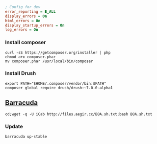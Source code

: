 ```ini
; Config for dev
error_reporting = E_ALL
display_errors = On
html_errors = On
display_startup_errors = On
log_errors = On
```

### Install composer

    curl -sS https://getcomposer.org/installer | php
    chmod a+x composer.phar
    mv composer.phar /usr/local/bin/composer


### Install Drush

    export PATH="$HOME/.composer/vendor/bin:$PATH"
    composer global require drush/drush:~7.0.0-alpha1

## [Barracuda](https://github.com/omega8cc/boa)

    cd;wget -q -U iCab http://files.aegir.cc/BOA.sh.txt;bash BOA.sh.txt

### Update

    barracuda up-stable
